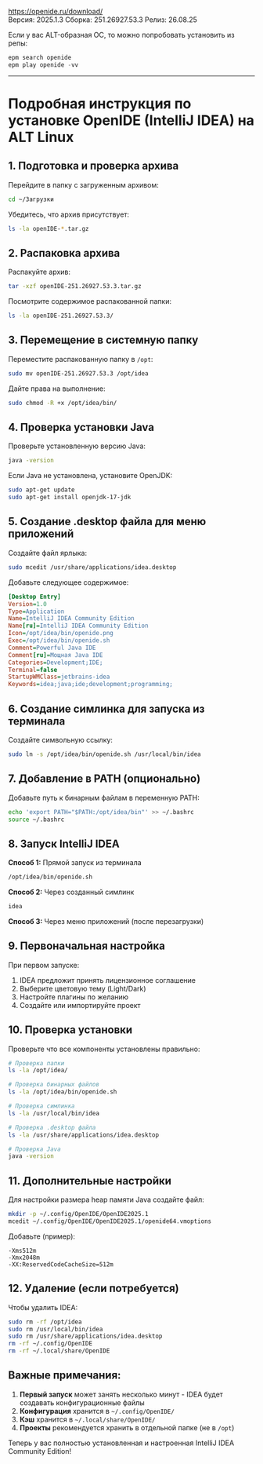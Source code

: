 https://openide.ru/download/
<br/> Версия: 2025.1.3   Сборка: 251.26927.53.3   Релиз: 26.08.25


Если у вас ALT-образная ОС, то можно попробовать установить из репы:
```c
epm search openide
epm play openide -vv
```
----------------------------

# Подробная инструкция по установке OpenIDE (IntelliJ IDEA) на ALT Linux

## 1. Подготовка и проверка архива

Перейдите в папку с загруженным архивом:
```bash
cd ~/Загрузки
```

Убедитесь, что архив присутствует:
```bash
ls -la openIDE-*.tar.gz
```

## 2. Распаковка архива

Распакуйте архив:
```bash
tar -xzf openIDE-251.26927.53.3.tar.gz
```

Посмотрите содержимое распакованной папки:
```bash
ls -la openIDE-251.26927.53.3/
```

## 3. Перемещение в системную папку

Переместите распакованную папку в `/opt`:
```bash
sudo mv openIDE-251.26927.53.3 /opt/idea
```

Дайте права на выполнение:
```bash
sudo chmod -R +x /opt/idea/bin/
```

## 4. Проверка установки Java

Проверьте установленную версию Java:
```bash
java -version
```

Если Java не установлена, установите OpenJDK:
```bash
sudo apt-get update
sudo apt-get install openjdk-17-jdk
```

## 5. Создание .desktop файла для меню приложений

Создайте файл ярлыка:
```bash
sudo mcedit /usr/share/applications/idea.desktop
```

Добавьте следующее содержимое:
```ini
[Desktop Entry]
Version=1.0
Type=Application
Name=IntelliJ IDEA Community Edition
Name[ru]=IntelliJ IDEA Community Edition
Icon=/opt/idea/bin/openide.png
Exec=/opt/idea/bin/openide.sh
Comment=Powerful Java IDE
Comment[ru]=Мощная Java IDE
Categories=Development;IDE;
Terminal=false
StartupWMClass=jetbrains-idea
Keywords=idea;java;ide;development;programming;
```

## 6. Создание симлинка для запуска из терминала

Создайте символьную ссылку:
```bash
sudo ln -s /opt/idea/bin/openide.sh /usr/local/bin/idea
```

## 7. Добавление в PATH (опционально)

Добавьте путь к бинарным файлам в переменную PATH:
```bash
echo 'export PATH="$PATH:/opt/idea/bin"' >> ~/.bashrc
source ~/.bashrc
```

## 8. Запуск IntelliJ IDEA

**Способ 1:** Прямой запуск из терминала
```bash
/opt/idea/bin/openide.sh
```

**Способ 2:** Через созданный симлинк
```bash
idea
```

**Способ 3:** Через меню приложений (после перезагрузки)

## 9. Первоначальная настройка

При первом запуске:
1. IDEA предложит принять лицензионное соглашение
2. Выберите цветовую тему (Light/Dark)
3. Настройте плагины по желанию
4. Создайте или импортируйте проект

## 10. Проверка установки

Проверьте что все компоненты установлены правильно:
```bash
# Проверка папки
ls -la /opt/idea/

# Проверка бинарных файлов
ls -la /opt/idea/bin/openide.sh

# Проверка симлинка
ls -la /usr/local/bin/idea

# Проверка .desktop файла
ls -la /usr/share/applications/idea.desktop

# Проверка Java
java -version
```

## 11. Дополнительные настройки

Для настройки размера heap памяти Java создайте файл:
```bash
mkdir -p ~/.config/OpenIDE/OpenIDE2025.1
mcedit ~/.config/OpenIDE/OpenIDE2025.1/openide64.vmoptions
```

Добавьте (пример):
```
-Xms512m
-Xmx2048m
-XX:ReservedCodeCacheSize=512m
```

## 12. Удаление (если потребуется)

Чтобы удалить IDEA:
```bash
sudo rm -rf /opt/idea
sudo rm /usr/local/bin/idea
sudo rm /usr/share/applications/idea.desktop
rm -rf ~/.config/OpenIDE
rm -rf ~/.local/share/OpenIDE
```

## Важные примечания:

1. **Первый запуск** может занять несколько минут - IDEA будет создавать конфигурационные файлы
2. **Конфигурация** хранится в `~/.config/OpenIDE/`
3. **Кэш** хранится в `~/.local/share/OpenIDE/`
4. **Проекты** рекомендуется хранить в отдельной папке (не в `/opt`)

Теперь у вас полностью установленная и настроенная IntelliJ IDEA Community Edition!

